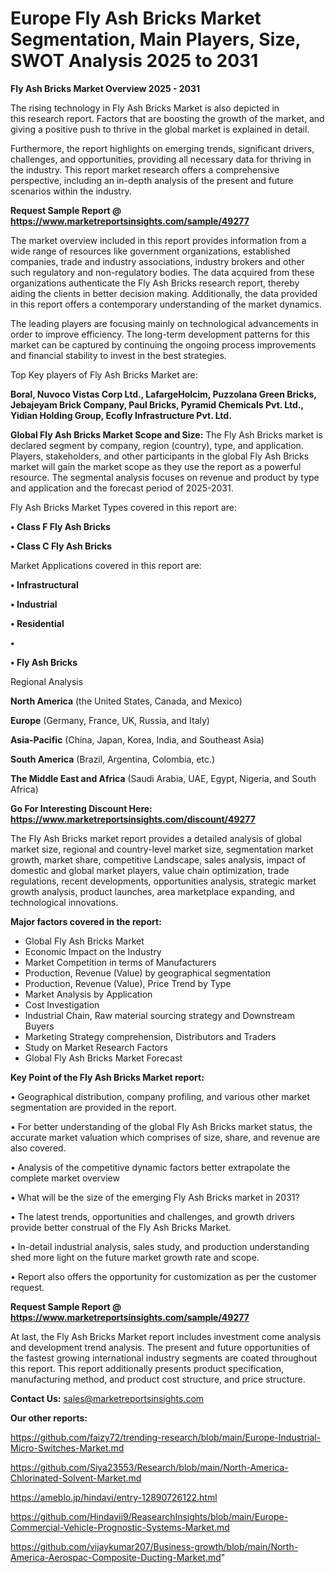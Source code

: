 # Europe Fly Ash Bricks Market Segmentation, Main Players, Size, SWOT Analysis 2025 to 2031

<Strong> Fly Ash Bricks Market Overview 2025 - 2031</strong>

The rising technology in Fly Ash Bricks Market is also depicted in this research report. Factors that are boosting the growth of the market, and giving a positive push to thrive in the global market is explained in detail.

Furthermore, the report highlights on emerging trends, significant drivers, challenges, and opportunities, providing all necessary data for thriving in the industry. This report market research offers a comprehensive perspective, including an in-depth analysis of the present and future scenarios within the industry.

<strong>Request Sample Report @ <a href=https://www.marketreportsinsights.com/sample/49277>https://www.marketreportsinsights.com/sample/49277</a></strong>

The market overview included in this report provides information from a wide range of resources like government organizations, established companies, trade and industry associations, industry brokers and other such regulatory and non-regulatory bodies. The data acquired from these organizations authenticate the Fly Ash Bricks research report, thereby aiding the clients in better decision making. Additionally, the data provided in this report offers a contemporary understanding of the market dynamics.

The leading players are focusing mainly on technological advancements in order to improve efficiency. The long-term development patterns for this market can be captured by continuing the ongoing process improvements and financial stability to invest in the best strategies.

Top Key players of Fly Ash Bricks Market are:

<strong>Boral, Nuvoco Vistas Corp Ltd., LafargeHolcim, Puzzolana Green Bricks, Jebajeyam Brick Company, Paul Bricks, Pyramid Chemicals Pvt. Ltd., Yidian Holding Group, Ecofly Infrastructure Pvt. Ltd.</strong>

<strong><b>Global Fly Ash Bricks Market Scope and Size:</b></strong>
The Fly Ash Bricks market is declared segment by company, region (country), type, and application. Players, stakeholders, and other participants in the global Fly Ash Bricks market will gain the market scope as they use the report as a powerful resource. The segmental analysis focuses on revenue and product by type and application and the forecast period of 2025-2031.

Fly Ash Bricks Market Types covered in this report are:

<strong>•  Class F Fly Ash Bricks

•  Class C Fly Ash Bricks</strong>

Market Applications covered in this report are:

<strong>•  Infrastructural

•  Industrial

•  Residential

•  

•  Fly Ash Bricks</strong> 

Regional Analysis

<strong>North America</strong> (the United States, Canada, and Mexico)

<strong>Europe</strong> (Germany, France, UK, Russia, and Italy)

<strong>Asia-Pacific</strong> (China, Japan, Korea, India, and Southeast Asia)

<strong>South America</strong> (Brazil, Argentina, Colombia, etc.)

<strong>The Middle East and Africa</strong> (Saudi Arabia, UAE, Egypt, Nigeria, and South Africa)

<strong>Go For Interesting Discount Here: <a href=https://www.marketreportsinsights.com/discount/49277>https://www.marketreportsinsights.com/discount/49277</a></strong>

The Fly Ash Bricks market report provides a detailed analysis of global market size, regional and country-level market size, segmentation market growth, market share, competitive Landscape, sales analysis, impact of domestic and global market players, value chain optimization, trade regulations, recent developments, opportunities analysis, strategic market growth analysis, product launches, area marketplace expanding, and technological innovations.

<strong><b>Major factors covered in the report:</b></strong>
<ul>
  <li>Global Fly Ash Bricks Market </li>
  <li>Economic Impact on the Industry</li>
  <li>Market Competition in terms of Manufacturers</li>
  <li>Production, Revenue (Value) by geographical segmentation</li>
  <li>Production, Revenue (Value), Price Trend by Type</li>
  <li>Market Analysis by Application</li>
  <li>Cost Investigation</li>
  <li>Industrial Chain, Raw material sourcing strategy and Downstream Buyers</li>
  <li>Marketing Strategy comprehension, Distributors and Traders</li>
  <li>Study on Market Research Factors</li>
  <li>Global Fly Ash Bricks Market Forecast</li>
</ul>

<strong><b>Key Point of the Fly Ash Bricks Market report:</b></strong>

• Geographical distribution, company profiling, and various other market segmentation are provided in the report.

• For better understanding of the global Fly Ash Bricks market status, the accurate market valuation which comprises of size, share, and revenue are also covered.

• Analysis of the competitive dynamic factors better extrapolate the complete market overview

• What will be the size of the emerging Fly Ash Bricks market in 2031?

• The latest trends, opportunities and challenges, and growth drivers provide better construal of the Fly Ash Bricks Market.

• In-detail industrial analysis, sales study, and production understanding shed more light on the future market growth rate and scope.

• Report also offers the opportunity for customization as per the customer request.

<strong>Request Sample Report @ <a href=https://www.marketreportsinsights.com/sample/49277>https://www.marketreportsinsights.com/sample/49277</a></strong>

At last, the Fly Ash Bricks Market report includes investment come analysis and development trend analysis. The present and future opportunities of the fastest growing international industry segments are coated throughout this report. This report additionally presents product specification, manufacturing method, and product cost structure, and price structure.

<strong>Contact Us:</strong>
sales@marketreportsinsights.com

<strong>Our other reports:</strong>

<a href=https://github.com/faizy72/trending-research/blob/main/Europe-Industrial-Micro-Switches-Market.md>https://github.com/faizy72/trending-research/blob/main/Europe-Industrial-Micro-Switches-Market.md</a>

<a href=https://github.com/Siya23553/Research/blob/main/North-America-Chlorinated-Solvent-Market.md>https://github.com/Siya23553/Research/blob/main/North-America-Chlorinated-Solvent-Market.md</a>

<a href=https://ameblo.jp/hindavi/entry-12890726122.html>https://ameblo.jp/hindavi/entry-12890726122.html</a>

<a href=https://github.com/Hindavii9/ReasearchInsights/blob/main/Europe-Commercial-Vehicle-Prognostic-Systems-Market.md>https://github.com/Hindavii9/ReasearchInsights/blob/main/Europe-Commercial-Vehicle-Prognostic-Systems-Market.md</a>

<a href=https://github.com/vijaykumar207/Business-growth/blob/main/North-America-Aerospac-Composite-Ducting-Market.md>https://github.com/vijaykumar207/Business-growth/blob/main/North-America-Aerospac-Composite-Ducting-Market.md</a>"
